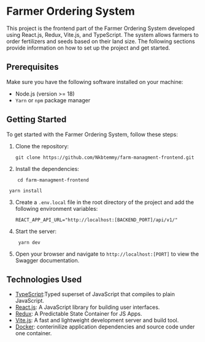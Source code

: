 # Farmer Ordering System

This project is the frontend part of the Farmer Ordering System developed using React.js, Redux, Vite.js, and TypeScript. The system allows farmers to order fertilizers and seeds based on their land size. The following sections provide information on how to set up the project and get started.

## Prerequisites

Make sure you have the following software installed on your machine:

- Node.js (version >= 18)
- `Yarn` or `npm` package manager

## Getting Started

To get started with the Farmer Ordering System, follow these steps:

1. Clone the repository:

   ```shell
   git clone https://github.com/Nkbtemmy/farm-managment-frontend.git
   ```

2. Install the dependencies:

```shell
    cd farm-managment-frontend
```

```shell
 yarn install
```

3. Create a `.env.local` file in the root directory of the project and add the following environment variables:

   ```shell
   REACT_APP_API_URL="http://localhost:[BACKEND_PORT]/api/v1/"
   ```

4. Start the server:

   ```shell
    yarn dev
   ```

5. Open your browser and navigate to `http://localhost:[PORT]` to view the Swagger documentation.

## Technologies Used

- [TypeScript](https://www.typescriptlang.org/):Typed superset of JavaScript that compiles to plain JavaScript.
- [React.js](https://reactjs.org/): A JavaScript library for building user interfaces.
- [Redux](https://redux.js.org/): A Predictable State Container for JS Apps.
- [Vite.js](https://vitejs.dev/): A fast and lightweight development server and build tool.
- [Docker]([https://vitejs.dev/](https://www.docker.com/)): conterinilize application dependencies and source code under one container.
